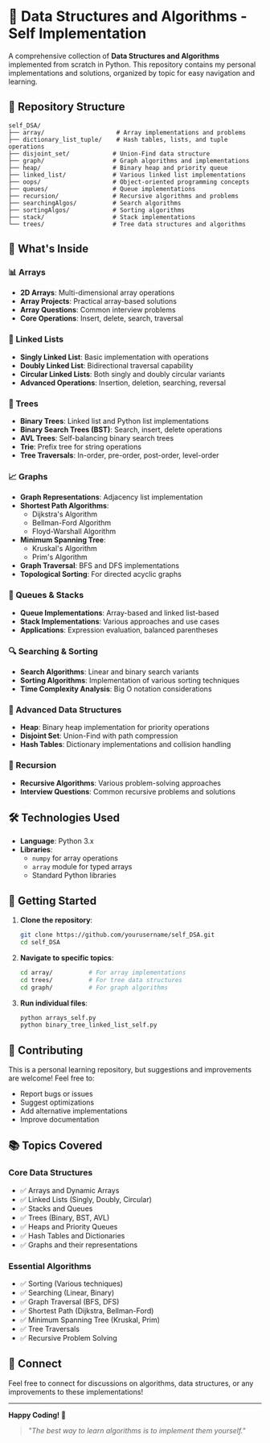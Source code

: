 # 🚀 Data Structures and Algorithms - Self Implementation

A comprehensive collection of **Data Structures and Algorithms** implemented from scratch in Python. This repository contains my personal implementations and solutions, organized by topic for easy navigation and learning.

## 📁 Repository Structure

```
self_DSA/
├── array/                    # Array implementations and problems
├── dictionary_list_tuple/    # Hash tables, lists, and tuple operations
├── disjoint_set/            # Union-Find data structure
├── graph/                   # Graph algorithms and implementations
├── heap/                    # Binary heap and priority queue
├── linked_list/             # Various linked list implementations
├── oops/                    # Object-oriented programming concepts
├── queues/                  # Queue implementations
├── recursion/               # Recursive algorithms and problems
├── searchingAlgos/          # Search algorithms
├── sortingAlgos/            # Sorting algorithms
├── stack/                   # Stack implementations
└── trees/                   # Tree data structures and algorithms
```

## 🎯 What's Inside

### 📊 Arrays
- **2D Arrays**: Multi-dimensional array operations
- **Array Projects**: Practical array-based solutions
- **Array Questions**: Common interview problems
- **Core Operations**: Insert, delete, search, traversal

### 🔗 Linked Lists
- **Singly Linked List**: Basic implementation with operations
- **Doubly Linked List**: Bidirectional traversal capability
- **Circular Linked Lists**: Both singly and doubly circular variants
- **Advanced Operations**: Insertion, deletion, searching, reversal

### 🌳 Trees
- **Binary Trees**: Linked list and Python list implementations
- **Binary Search Trees (BST)**: Search, insert, delete operations
- **AVL Trees**: Self-balancing binary search trees
- **Trie**: Prefix tree for string operations
- **Tree Traversals**: In-order, pre-order, post-order, level-order

### 📈 Graphs
- **Graph Representations**: Adjacency list implementation
- **Shortest Path Algorithms**:
  - Dijkstra's Algorithm
  - Bellman-Ford Algorithm
  - Floyd-Warshall Algorithm
- **Minimum Spanning Tree**:
  - Kruskal's Algorithm
  - Prim's Algorithm
- **Graph Traversal**: BFS and DFS implementations
- **Topological Sorting**: For directed acyclic graphs

### 🔄 Queues & Stacks
- **Queue Implementations**: Array-based and linked list-based
- **Stack Implementations**: Various approaches and use cases
- **Applications**: Expression evaluation, balanced parentheses

### 🔍 Searching & Sorting
- **Search Algorithms**: Linear and binary search variants
- **Sorting Algorithms**: Implementation of various sorting techniques
- **Time Complexity Analysis**: Big O notation considerations

### 🎲 Advanced Data Structures
- **Heap**: Binary heap implementation for priority operations
- **Disjoint Set**: Union-Find with path compression
- **Hash Tables**: Dictionary implementations and collision handling

### 🔄 Recursion
- **Recursive Algorithms**: Various problem-solving approaches
- **Interview Questions**: Common recursive problems and solutions

## 🛠️ Technologies Used

- **Language**: Python 3.x
- **Libraries**: 
  - `numpy` for array operations
  - `array` module for typed arrays
  - Standard Python libraries


## 🚦 Getting Started

1. **Clone the repository**:
   ```bash
   git clone https://github.com/yourusername/self_DSA.git
   cd self_DSA
   ```

2. **Navigate to specific topics**:
   ```bash
   cd array/          # For array implementations
   cd trees/          # For tree data structures
   cd graph/          # For graph algorithms
   ```

3. **Run individual files**:
   ```bash
   python arrays_self.py
   python binary_tree_linked_list_self.py
   ```

## 🤝 Contributing

This is a personal learning repository, but suggestions and improvements are welcome! Feel free to:

- Report bugs or issues
- Suggest optimizations
- Add alternative implementations
- Improve documentation

## 📚 Topics Covered

### Core Data Structures
- ✅ Arrays and Dynamic Arrays
- ✅ Linked Lists (Singly, Doubly, Circular)
- ✅ Stacks and Queues
- ✅ Trees (Binary, BST, AVL)
- ✅ Heaps and Priority Queues
- ✅ Hash Tables and Dictionaries
- ✅ Graphs and their representations

### Essential Algorithms
- ✅ Sorting (Various techniques)
- ✅ Searching (Linear, Binary)
- ✅ Graph Traversal (BFS, DFS)
- ✅ Shortest Path (Dijkstra, Bellman-Ford)
- ✅ Minimum Spanning Tree (Kruskal, Prim)
- ✅ Tree Traversals
- ✅ Recursive Problem Solving


## 🔗 Connect

Feel free to connect for discussions on algorithms, data structures, or any improvements to these implementations!

---

**Happy Coding! 🎉**

> *"The best way to learn algorithms is to implement them yourself."*
